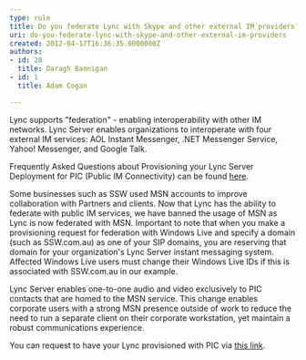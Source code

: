 ```yaml
---
type: rule
title: Do you federate Lync with Skype and other external IM providers?
uri: do-you-federate-lync-with-skype-and-other-external-im-providers
created: 2012-04-17T16:36:35.0000000Z
authors:
- id: 28
  title: Daragh Bannigan
- id: 1
  title: Adam Cogan

---
```




<span class='intro'> ​Lync supports &quot;federation&quot; - enabling interoperability with other IM networks. Lync Server enables organizations to interoperate with four external IM services&#58; AOL Instant Messenger, .NET Messenger Service, Yahoo! Messenger, and Google Talk.  </span>

<p>Frequently Asked Questions about Provisioning your Lync Server Deployment for PIC (Public IM Connectivity) can be found <a target="_blank" href="https&#58;//pic.lync.com/provision/Logon/FAQ.htm">here</a>.</p>

<p>Some businesses such as SSW used MSN accounts to improve collaboration with Partners and clients. Now that Lync has the ability to federate with public IM services, we have banned the usage of MSN as Lync is now federated with MSN. Important to note that when you make a provisioning request for federation with Windows Live and specify a domain (such as SSW.com.au) as one of your SIP domains, you are reserving that domain for your organization's Lync Server instant messaging system. Affected Windows Live users must change their Windows Live IDs if this is associated with SSW.com.au in our example.</p>

<p>Lync Server enables one-to-one audio and video exclusively to PIC contacts that are homed to the MSN service. This change enables corporate users with a strong MSN presence outside of work to reduce the need to run a separate client on their corporate workstation, yet maintain a robust communications experience.</p>

<p>You can request to have your Lync provisioned with PIC via <a target="_blank" href="https&#58;//pic.lync.com/">this link</a>.</p>




